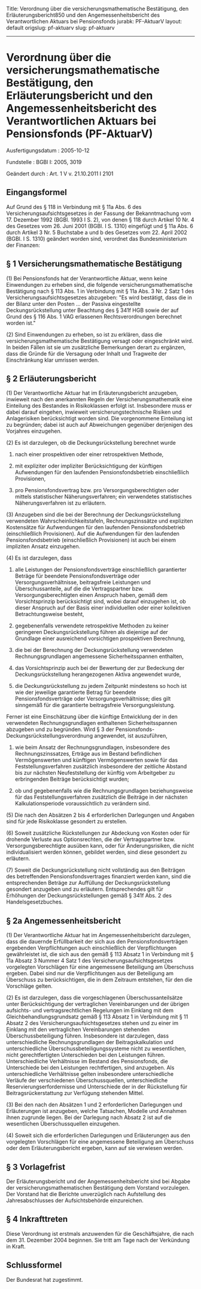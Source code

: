 Title: Verordnung über die versicherungsmathematische Bestätigung, den Erläuterungsbericht850
  und den Angemessenheitsbericht des Verantwortlichen Aktuars bei Pensionsfonds
jurabk: PF-AktuarV
layout: default
origslug: pf-aktuarv
slug: pf-aktuarv

---

# Verordnung über die versicherungsmathematische Bestätigung, den Erläuterungsbericht und den Angemessenheitsbericht des Verantwortlichen Aktuars bei Pensionsfonds (PF-AktuarV)

Ausfertigungsdatum
:   2005-10-12

Fundstelle
:   BGBl I: 2005, 3019

Geändert durch
:   Art. 1 V v. 21.10.2011 I 2101



## Eingangsformel

Auf Grund des § 118 in Verbindung mit § 11a Abs. 6 des
Versicherungsaufsichtsgesetzes in der Fassung der Bekanntmachung vom
17\. Dezember 1992 (BGBl. 1993 I S. 2), von denen § 118 durch Artikel
10 Nr. 4 des Gesetzes vom 26. Juni 2001 (BGBl. I S. 1310) eingefügt
und § 11a Abs. 6 durch Artikel 3 Nr. 5 Buchstabe a und b des Gesetzes
vom 22. April 2002 (BGBl. I S. 1310) geändert worden sind, verordnet
das Bundesministerium der Finanzen:


## § 1 Versicherungsmathematische Bestätigung

(1) Bei Pensionsfonds hat der Verantwortliche Aktuar, wenn keine
Einwendungen zu erheben sind, die folgende versicherungsmathematische
Bestätigung nach § 113 Abs. 1 in Verbindung mit § 11a Abs. 3 Nr. 2
Satz 1 des Versicherungsaufsichtsgesetzes abzugeben:
"Es wird bestätigt, dass die in der Bilanz unter den Posten ... der
Passiva eingestellte Deckungsrückstellung unter Beachtung des § 341f
HGB sowie der auf Grund des § 116 Abs. 1 VAG erlassenen
Rechtsverordnungen berechnet worden ist."

(2) Sind Einwendungen zu erheben, so ist zu erklären, dass die
versicherungsmathematische Bestätigung versagt oder eingeschränkt
wird. In beiden Fällen ist sie um zusätzliche Bemerkungen derart zu
ergänzen, dass die Gründe für die Versagung oder Inhalt und Tragweite
der Einschränkung klar umrissen werden.


## § 2 Erläuterungsbericht

(1) Der Verantwortliche Aktuar hat im Erläuterungsbericht anzugeben,
inwieweit nach den anerkannten Regeln der Versicherungsmathematik eine
Einteilung des Bestandes in Risikoklassen erfolgt ist. Insbesondere
muss er dabei darauf eingehen, inwieweit versicherungstechnische
Risiken und Anlagerisiken berücksichtigt worden sind. Die vorgenommene
Einteilung ist zu begründen; dabei ist auch auf Abweichungen gegenüber
derjenigen des Vorjahres einzugehen.

(2) Es ist darzulegen, ob die Deckungsrückstellung berechnet wurde

1.  nach einer prospektiven oder einer retrospektiven Methode,


2.  mit expliziter oder impliziter Berücksichtigung der künftigen
    Aufwendungen für den laufenden Pensionsfondsbetrieb einschließlich
    Provisionen,


3.  pro Pensionsfondsvertrag bzw. pro Versorgungsberechtigten oder mittels
    statistischer Näherungsverfahren; ein verwendetes statistisches
    Näherungsverfahren ist zu erläutern.




(3) Anzugeben sind die bei der Berechnung der Deckungsrückstellung
verwendeten Wahrscheinlichkeitstafeln, Rechnungszinssätze und
expliziten Kostensätze für Aufwendungen für den laufenden
Pensionsfondsbetrieb (einschließlich Provisionen). Auf die
Aufwendungen für den laufenden Pensionsfondsbetrieb (einschließlich
Provisionen) ist auch bei einem impliziten Ansatz einzugehen.

(4) Es ist darzulegen, dass

1.  alle Leistungen der Pensionsfondsverträge einschließlich garantierter
    Beträge für beendete Pensionsfondsverträge oder
    Versorgungsverhältnisse, beitragsfreie Leistungen und
    Überschussanteile, auf die die Vertragspartner bzw.
    Versorgungsberechtigten einen Anspruch haben, gemäß dem
    Vorsichtsprinzip berücksichtigt sind, wobei darauf einzugehen ist, ob
    dieser Anspruch auf der Basis einer individuellen oder einer
    kollektiven Betrachtungsweise besteht,


2.  gegebenenfalls verwendete retrospektive Methoden zu keiner geringeren
    Deckungsrückstellung führen als diejenige auf der Grundlage einer
    ausreichend vorsichtigen prospektiven Berechnung,


3.  die bei der Berechnung der Deckungsrückstellung verwendeten
    Rechnungsgrundlagen angemessene Sicherheitsspannen enthalten,


4.  das Vorsichtsprinzip auch bei der Bewertung der zur Bedeckung der
    Deckungsrückstellung herangezogenen Aktiva angewendet wurde,


5.  die Deckungsrückstellung zu jedem Zeitpunkt mindestens so hoch ist wie
    der jeweilige garantierte Betrag für beendete Pensionsfondsverträge
    oder Versorgungsverhältnisse; dies gilt sinngemäß für die garantierte
    beitragsfreie Versorgungsleistung.



Ferner ist eine Einschätzung über die künftige Entwicklung der in den
verwendeten Rechnungsgrundlagen enthaltenen Sicherheitsspannen
abzugeben und zu begründen. Wird § 3 der Pensionsfonds-
Deckungsrückstellungsverordnung angewendet, ist auszuführen,

1.  wie beim Ansatz der Rechnungsgrundlagen, insbesondere des
    Rechnungszinssatzes, Erträge aus im Bestand befindlichen
    Vermögenswerten und künftigen Vermögenswerten sowie für das
    Feststellungsverfahren zusätzlich insbesondere der zeitliche Abstand
    bis zur nächsten Neufeststellung der künftig vom Arbeitgeber zu
    erbringenden Beiträge berücksichtigt wurden;


2.  ob und gegebenenfalls wie die Rechnungsgrundlagen beziehungsweise für
    das Feststellungsverfahren zusätzlich die Beiträge in der nächsten
    Kalkulationsperiode voraussichtlich zu verändern sind.




(5) Die nach den Absätzen 2 bis 4 erforderlichen Darlegungen und
Angaben sind für jede Risikoklasse gesondert zu erstellen.

(6) Soweit zusätzliche Rückstellungen zur Abdeckung von Kosten oder
für drohende Verluste aus Optionsrechten, die der Vertragspartner bzw.
Versorgungsberechtigte ausüben kann, oder für Änderungsrisiken, die
nicht individualisiert werden können, gebildet werden, sind diese
gesondert zu erläutern.

(7) Soweit die Deckungsrückstellung nicht vollständig aus den
Beiträgen des betreffenden Pensionsfondsvertrages finanziert werden
kann, sind die entsprechenden Beträge zur Auffüllung der
Deckungsrückstellung gesondert anzugeben und zu erläutern.
Entsprechendes gilt für Erhöhungen der Deckungsrückstellungen gemäß §
341f Abs. 2 des Handelsgesetzbuches.


## § 2a Angemessenheitsbericht

(1) Der Verantwortliche Aktuar hat im Angemessenheitsbericht
darzulegen, dass die dauernde Erfüllbarkeit der sich aus den
Pensionsfondsverträgen ergebenden Verpflichtungen auch einschließlich
der Verpflichtungen gewährleistet ist, die sich aus den gemäß § 113
Absatz 1 in Verbindung mit § 11a Absatz 3 Nummer 4 Satz 1 des
Versicherungsaufsichtsgesetzes vorgelegten Vorschlägen für eine
angemessene Beteiligung am Überschuss ergeben. Dabei sind nur die
Verpflichtungen aus der Beteiligung am Überschuss zu berücksichtigen,
die in dem Zeitraum entstehen, für den die Vorschläge gelten.

(2) Es ist darzulegen, dass die vorgeschlagenen Überschussanteilsätze
unter Berücksichtigung der vertraglichen Vereinbarungen und der
übrigen aufsichts- und vertragsrechtlichen Regelungen im Einklang mit
dem Gleichbehandlungsgrundsatz gemäß § 113 Absatz 1 in Verbindung mit
§ 11 Absatz 2 des Versicherungsaufsichtsgesetzes stehen und zu einer
im Einklang mit den vertraglichen Vereinbarungen stehenden
Überschussbeteiligung führen. Insbesondere ist darzulegen, dass
unterschiedliche Rechnungsgrundlagen der Beitragskalkulation und
unterschiedliche Überschussbeteiligungssysteme nicht zu wesentlichen,
nicht gerechtfertigten Unterschieden bei den Leistungen führen.
Unterschiedliche Verhältnisse im Bestand des Pensionsfonds, die
Unterschiede bei den Leistungen rechtfertigen, sind anzugeben. Als
unterschiedliche Verhältnisse gelten insbesondere unterschiedliche
Verläufe der verschiedenen Überschussquellen, unterschiedliche
Reservierungserfordernisse und Unterschiede der in der Rückstellung
für Beitragsrückerstattung zur Verfügung stehenden Mittel.

(3) Bei den nach den Absätzen 1 und 2 erforderlichen Darlegungen und
Erläuterungen ist anzugeben, welche Tatsachen, Modelle und Annahmen
ihnen zugrunde liegen. Bei der Darlegung nach Absatz 2 ist auf die
wesentlichen Überschussquellen einzugehen.

(4) Soweit sich die erforderlichen Darlegungen und Erläuterungen aus
den vorgelegten Vorschlägen für eine angemessene Beteiligung am
Überschuss oder dem Erläuterungsbericht ergeben, kann auf sie
verwiesen werden.


## § 3 Vorlagefrist

Der Erläuterungsbericht und der Angemessenheitsbericht sind bei Abgabe
der versicherungsmathematischen Bestätigung dem Vorstand vorzulegen.
Der Vorstand hat die Berichte unverzüglich nach Aufstellung des
Jahresabschlusses der Aufsichtsbehörde einzureichen.


## § 4 Inkrafttreten

Diese Verordnung ist erstmals anzuwenden für die Geschäftsjahre, die
nach dem 31. Dezember 2004 beginnen. Sie tritt am Tage nach der
Verkündung in Kraft.


## Schlussformel

Der Bundesrat hat zugestimmt.

